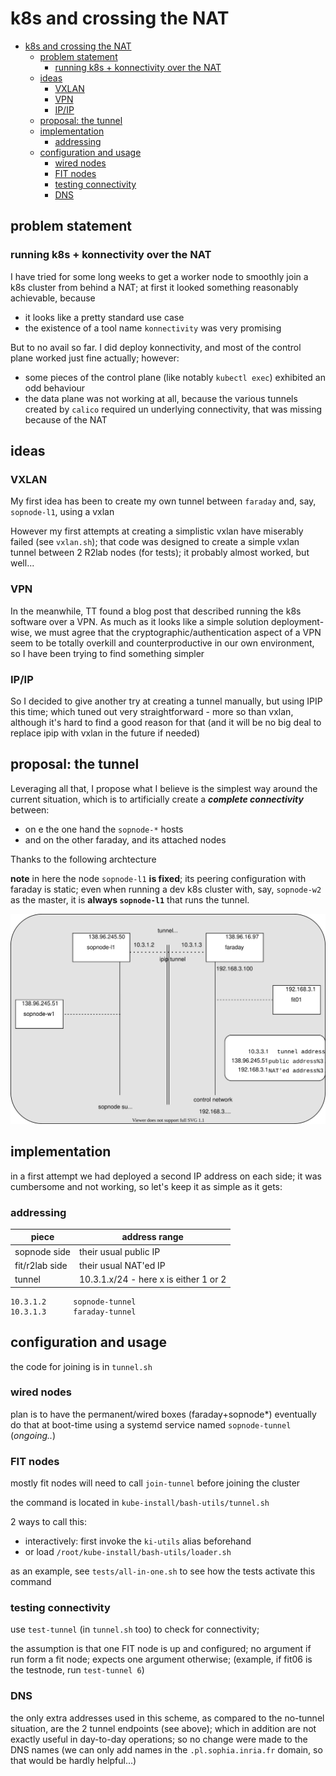 # k8s and crossing the NAT

- [k8s and crossing the NAT](#k8s-and-crossing-the-nat)
  - [problem statement](#problem-statement)
    - [running k8s + konnectivity over the NAT](#running-k8s--konnectivity-over-the-nat)
  - [ideas](#ideas)
    - [VXLAN](#vxlan)
    - [VPN](#vpn)
    - [IP/IP](#ipip)
  - [proposal: the tunnel](#proposal-the-tunnel)
  - [implementation](#implementation)
    - [addressing](#addressing)
  - [configuration and usage](#configuration-and-usage)
    - [wired nodes](#wired-nodes)
    - [FIT nodes](#fit-nodes)
    - [testing connectivity](#testing-connectivity)
    - [DNS](#dns)

## problem statement

### running k8s + konnectivity over the NAT

I have tried for some long weeks to get a worker node to smoothly join a k8s
cluster from behind a NAT; at first it looked something reasonably achievable,
because
* it looks like a pretty standard use case
* the existence of a tool name `konnectivity` was very promising

But to no avail so far. I did deploy konnectivity, and most of the control plane
worked just fine actually; however:
* some pieces of the control plane (like notably `kubectl exec`) exhibited an
  odd behaviour
* the data plane was not working at all, because the various tunnels created by
  `calico` required un underlying connectivity, that was missing because of the
  NAT


## ideas

### VXLAN

My first idea has been to create my own tunnel between `faraday` and, say,
`sopnode-l1`, using a vxlan

However my first attempts at creating a simplistic vxlan have miserably failed
(see `vxlan.sh`); that code was designed to create a simple vxlan tunnel between
2 R2lab nodes (for tests); it probably almost worked, but well...

### VPN

In the meanwhile, TT found a blog post that described running the k8s software
over a VPN. As much as it looks like a simple solution deployment-wise, we must
agree that the cryptographic/authentication aspect of a VPN seem to be
totally overkill and counterproductive in our own environment, so I have been
trying to find something simpler

### IP/IP

So I decided to give another try at creating a tunnel manually, but using IPIP
this time;  which tuned out very straightforward - more so than vxlan, although
it's hard to find a good reason for that (and it will be no big deal
to replace ipip with vxlan in the future if needed)

## proposal: the tunnel

Leveraging all that, I propose what I believe is the simplest way around the
current situation, which is to artificially create a ***complete
connectivity*** between:

* on e the one hand the `sopnode-*` hosts
* and on the other faraday, and its attached nodes

Thanks to the following archtecture

**note** in here the node `sopnode-l1` **is fixed**; its peering configuration
with faraday is static; even when running a dev k8s cluster with, say,
`sopnode-w2` as the master, it is **always `sopnode-l1`** that runs the tunnel.


![](tunnel-arch.svg)

## implementation

in a first attempt we had deployed a second IP address on each side; it was
cumbersome and not working, so let's keep it as simple as it gets:

### addressing

| piece | address range |
|-|-|
| sopnode side | their usual public IP
| fit/r2lab side | their usual NAT'ed IP
| tunnel | 10.3.1.x/24 - here x is either 1 or 2

    10.3.1.2      sopnode-tunnel
    10.3.1.3      faraday-tunnel

## configuration and usage

the code for joining is in `tunnel.sh`  

### wired nodes
plan is to have the permanent/wired boxes (faraday+sopnode*) eventually do that
at boot-time using a systemd service named `sopnode-tunnel` (*ongoing..*)

### FIT nodes
mostly fit nodes will need to call `join-tunnel` before joining the cluster  

the command is located in `kube-install/bash-utils/tunnel.sh`

2 ways to call this:
* interactively: first invoke the `ki-utils` alias beforehand
* or load `/root/kube-install/bash-utils/loader.sh`

as an example, see `tests/all-in-one.sh` to see how the tests activate this command

### testing connectivity

use `test-tunnel` (in `tunnel.sh` too) to check for connectivity;

the assumption is that one FIT node is up and configured; no argument if run
form a fit node; expects one argument otherwise; (example, if fit06 is the
testnode, run `test-tunnel 6`)

### DNS

the only extra addresses used in this scheme, as compared to the no-tunnel
situation, are the 2 tunnel endpoints (see above); which in addition are not
exactly useful in day-to-day operations; so no change were made to the DNS names
(we can only add names in the `.pl.sophia.inria.fr` domain, so that would be
hardly helpful...)
